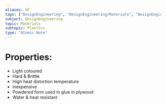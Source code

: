 ```yaml
---
aliases: UF
tags: ["DesignEngineering", "DesignEngineering/Materials", "DesignEngineering/Materials/Plastics", "DesignEngineering/Materials/Plastics/Materials"]
subject: DesignEngineering
topic: Materials
subtopic: Plastics
type: "Atomic Note"
---
```


# Properties:
  - Light coloured
  - Hard & Brittle
  - High heat distortion temperature
  - Inexpensive
  - Powdered form used in glue in plywood
  - Water & heat resistant